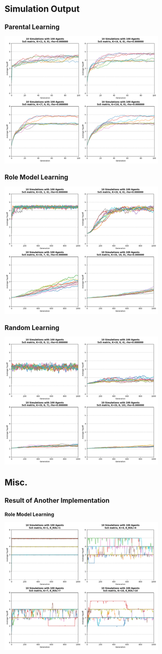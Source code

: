 # Simulation Output

## Parental Learning

![](./output/output_parental.png)

## Role Model Learning

![](./output/output_rolemodel.png)

## Random Learning

![](./output/output_random.png)

# Misc.

## Result of Another Implementation

### Role Model Learning

![](./output/lecturer_rm.png)
